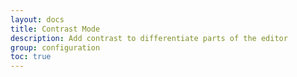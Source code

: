```yaml
---
layout: docs
title: Contrast Mode
description: Add contrast to differentiate parts of the editor
group: configuration
toc: true
---
```

